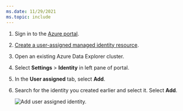 ```yaml
---
ms.date: 11/29/2021
ms.topic: include
---
```

1. Sign in to the [Azure portal](https://portal.azure.com/).
1. [Create a user-assigned managed identity resource](/azure/active-directory/managed-identities-azure-resources/how-to-manage-ua-identity-portal#create-a-user-assigned-managed-identity).
1. Open an existing Azure Data Explorer cluster.
1. Select **Settings** > **Identity** in left pane of portal.
1. In the **User assigned** tab, select **Add**.
1. Search for the identity you created earlier and select it. Select **Add**.

    ![Add user assigned identity.](../media/managed-identities/user-assigned-identity-select.png)
